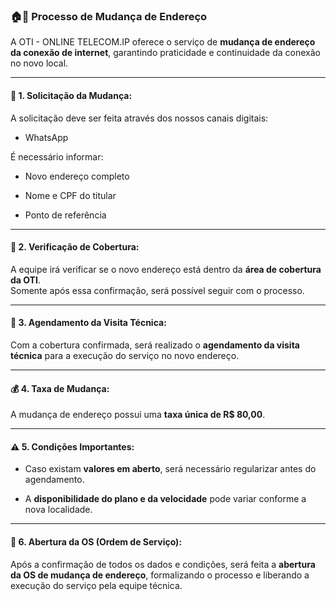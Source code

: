 ### 🏠🔄 **Processo de Mudança de Endereço**

A OTI - ONLINE TELECOM.IP oferece o serviço de **mudança de endereço da conexão de internet**, garantindo praticidade e continuidade da conexão no novo local.

---

#### 📲 **1. Solicitação da Mudança:**

A solicitação deve ser feita através dos nossos canais digitais:

- WhatsApp

É necessário informar:

- Novo endereço completo
    
- Nome e CPF do titular
    
- Ponto de referência
    

---

#### 📍 **2. Verificação de Cobertura:**

A equipe irá verificar se o novo endereço está dentro da **área de cobertura da OTI**.  
Somente após essa confirmação, será possível seguir com o processo.

---

#### 🚐 **3. Agendamento da Visita Técnica:**

Com a cobertura confirmada, será realizado o **agendamento da visita técnica** para a execução do serviço no novo endereço.  

---

#### 💰 **4. Taxa de Mudança:**

A mudança de endereço possui uma **taxa única de R$ 80,00**.

---

#### ⚠️ **5. Condições Importantes:**

- Caso existam **valores em aberto**, será necessário regularizar antes do agendamento.
    
- A **disponibilidade do plano e da velocidade** pode variar conforme a nova localidade.
    

---

#### 📝 **6. Abertura da OS (Ordem de Serviço):**

Após a confirmação de todos os dados e condições, será feita a **abertura da OS de mudança de endereço**, formalizando o processo e liberando a execução do serviço pela equipe técnica.